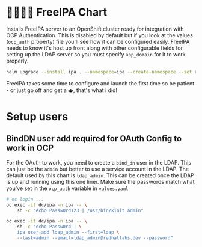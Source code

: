 # 👨‍👩‍👦‍👦 FreeIPA Chart

Installs FreeIPA server to an OpenShift cluster ready for integration with OCP Authentication. This is disabled by default but if you look at the values (`ocp_auth` property) file you'll see how it can be configured easily. FreeIPA needs to know it's host up front along with other configurable fields for setting up the LDAP server so you must specify `app_domain` for it to work properly.

```bash
helm upgrade --install ipa . --namespace=ipa --create-namespace --set app_domain=apps.mycluster.example.com
```

FreeIPA takes some time to configure and launch the first time so be patient - or just go off and get a 🫖, that's what i did!


# Setup users

## BindDN user add required for OAuth Config to work in OCP
For the OAuth to work, you need to create a `bind_dn` user in the LDAP. This can just be the `admin` but better to use a service account in the LDAP. The default used by this chart is `ldap_admin`. This can be created once the LDAP is up and running using this one liner. Make sure the passwords match what you've set in the `ocp_auth` variable in `values.yaml`

```bash
# oc login ...
oc exec -it dc/ipa -n ipa -- \
    sh -c "echo Passw0rd123 | /usr/bin/kinit admin"

oc exec -it dc/ipa -n ipa -- \
    sh -c "echo Passw0rd | \
    ipa user-add ldap_admin --first=ldap \
    --last=admin --email=ldap_admin@redhatlabs.dev --password"
```
